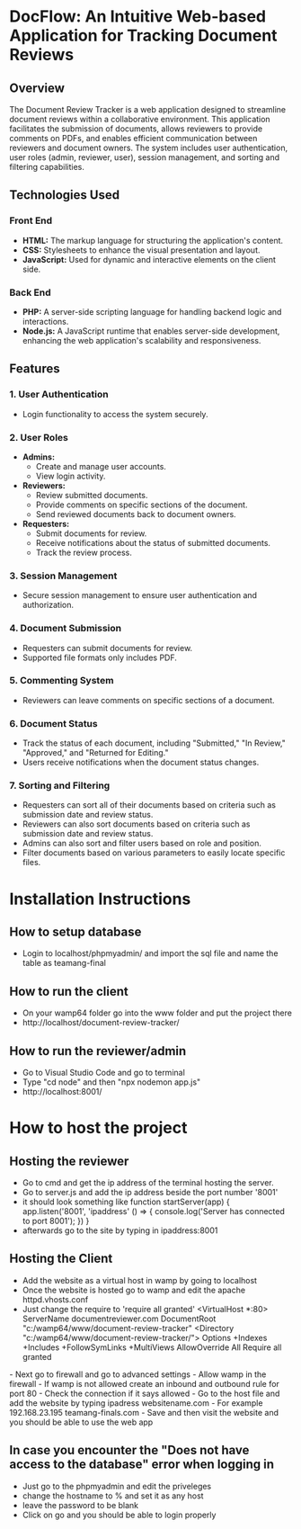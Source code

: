 # DocFlow: An Intuitive Web-based Application for Tracking Document Reviews 

## Overview

The Document Review Tracker is a web application designed to streamline document reviews within a collaborative environment. This application facilitates the submission of documents, allows reviewers to provide comments on PDFs, and enables efficient communication between reviewers and document owners. The system includes user authentication, user roles (admin, reviewer, user), session management, and sorting and filtering capabilities.

## Technologies Used

### Front End

- **HTML:** The markup language for structuring the application's content.
- **CSS:** Stylesheets to enhance the visual presentation and layout.
- **JavaScript:** Used for dynamic and interactive elements on the client side.

### Back End

- **PHP:** A server-side scripting language for handling backend logic and interactions.
- **Node.js:** A JavaScript runtime that enables server-side development, enhancing the web application's scalability and responsiveness.

## Features

### 1. User Authentication

- Login functionality to access the system securely.

### 2. User Roles

- **Admins:** 
  - Create and manage user accounts.
  - View login activity.
- **Reviewers:**
  - Review submitted documents.
  - Provide comments on specific sections of the document.
  - Send reviewed documents back to document owners.
- **Requesters:**
  - Submit documents for review.
  - Receive notifications about the status of submitted documents.
  - Track the review process.

### 3. Session Management

- Secure session management to ensure user authentication and authorization.

### 4. Document Submission

- Requesters can submit documents for review.
- Supported file formats only includes PDF.

### 5. Commenting System

- Reviewers can leave comments on specific sections of a document.

### 6. Document Status

- Track the status of each document, including "Submitted," "In Review," "Approved," and "Returned for Editing."
- Users receive notifications when the document status changes.

### 7. Sorting and Filtering

- Requesters can sort all of their documents based on criteria such as submission date and review status.
- Reviewers can also sort documents based on criteria such as submission date and review status.
- Admins can also sort and filter users based on role and position.
- Filter documents based on various parameters to easily locate specific files.


# Installation Instructions

## How to setup database
- Login to localhost/phpmyadmin/ and import the sql file and name the table as teamang-final

## How to run the client
- On your wamp64 folder go into the www folder and put the project there
- http://localhost/document-review-tracker/

## How to run the reviewer/admin
- Go to Visual Studio Code and go to terminal
- Type "cd node" and then "npx nodemon app.js"
- http://localhost:8001/

# How to host the project

## Hosting the reviewer
- Go to cmd and get the ip address of the terminal hosting the server.
- Go to server.js and add the ip address beside the port number '8001'
- it should look something like
function startServer(app) {
    app.listen('8001', 'ipaddress' () => {
        console.log('Server has connected to port 8001');
    })
}
- afterwards go to the site by typing in ipaddress:8001

## Hosting the Client
- Add the website as a virtual host in wamp by going to localhost
- Once the website is hosted go to wamp and edit the apache httpd.vhosts.conf
- Just change the require to 'require all granted'
<VirtualHost *:80>
	ServerName documentreviewer.com
	DocumentRoot "c:/wamp64/www/document-review-tracker"
	<Directory  "c:/wamp64/www/document-review-tracker/">
		Options +Indexes +Includes +FollowSymLinks +MultiViews
		AllowOverride All
		Require all granted
	</Directory>
</VirtualHost>
- Next go to firewall and go to advanced settings
- Allow wamp in the firewall
- If wamp is not allowed create an inbound and outbound rule for port 80
- Check the connection if it says allowed
- Go to the host file and add the website by typing ipadress websitename.com
- For example 192.168.23.195 teamang-finals.com
- Save and then visit the website and you should be able to use the web app

## In case you encounter the "Does not have access to the database" error when logging in
- Just go to the phpmyadmin and edit the priveleges
- change the hostname to % and set it as any host
- leave the password to be blank
- Click on go and you should be able to login properly

